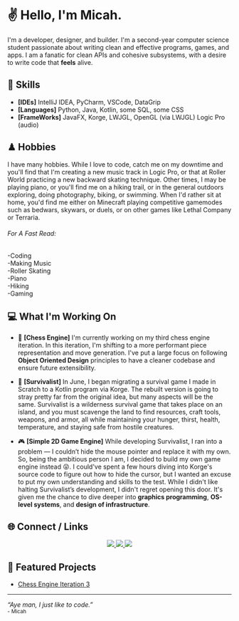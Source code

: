 # ✌️  Hello, I'm Micah.
I'm a developer, designer, and builder. I'm a second-year computer science student passionate about writing clean and effective programs, games, and apps. I am a fanatic for clean APIs and cohesive subsystems, with a desire to write code that **feels** alive.

##  🔨 Skills
- **[IDEs]** IntelliJ IDEA, PyCharm, VSCode, DataGrip
- **[Languages]** Python, Java, Kotlin, some SQL, some CSS
- **[FrameWorks]** JavaFX, Korge, LWJGL, OpenGL (via LWJGL) Logic Pro (audio)
  
## ♟ Hobbies
I have many hobbies. While I love to code, catch me on my downtime and you'll find that I'm creating a new music track in Logic Pro, or that at Roller World practicing a new backward skating technique. Other times, I may be playing piano, or you'll find me on a hiking trail, or in the general outdoors exploring, doing photography, biking, or swimming. When I'd rather sit at home, you'd find me either on Minecraft playing competitive gamemodes such as bedwars, skywars, or duels, or on other games like Lethal Company or Terraria.

###### For A Fast Read:  
-Coding  
-Making Music  
-Roller Skating  
-Piano  
-Hiking  
-Gaming  


## 💻 What I'm Working On
- 🤖 **[Chess Engine]**
I'm currently working on my third chess engine iteration. In this iteration, I'm shifting to a more performant piece representation and move generation. I've put a large focus on following **Object Oriented Design** principles to have a cleaner codebase and ensure future extensibility.

- 🌲 **[Survivalist]**
In June, I began migrating a survival game I made in Scratch to a Kotlin program via Korge. The rebuilt version is going to stray pretty far from the original idea, but many aspects will be the same. Survivalist is a wilderness survival game that takes place on an island, and you must scavenge the land to find resources, craft tools, weapons, and armor, all while maintaining your hunger, thirst, health, temperature, and staying safe from hostile creatures.

- 🎮 **[Simple 2D Game Engine]**
While developing Survivalist, I ran into a problem — I couldn’t hide the mouse pointer and replace it with my own. So, being the ambitious person I am, I decided to build my own game engine instead 😝. I could've spent a few hours diving into Korge's source code to figure out how to hide the cursor, but I wanted an excuse to put my own understanding and skills to the test. While I didn't like halting Survivalist’s development, I didn't regret opening this door. It's given me the chance to dive deeper into **graphics programming**, **OS-level systems**, and **design of infrastructure**.

## 🌐 Connect / Links
<p align="center">
  <a href="mailto:MicahMarshall19%40gmail.com">
    <img src="https://img.shields.io/badge/Email-MicahMarshall19%40gmail.com-red?logo=gmail" />
  </a>
  <a href="https://www.linkedin.com/in/micah-marshall-19a049300">
    <img src="https://img.shields.io/badge/LinkedIn-Micah%20Marshall-blue?logo=linkedin" />
  </a>
  <a href="https://www.youtube.com/%40Micah_STN">
    <img src="https://img.shields.io/badge/YouTube-%40Micah__STN-FF0000?logo=youtube" />
  </a>
</p>

  
## 🧩 Featured Projects
- [Chess Engine Iteration 3](https://github.com/Micah-Projects/Chess-Engine-Attempt-3)
  
---
<p align="left">
  <em>“Aye man, I just like to code.”</em><br>
  <sub>- Micah </sub>
</p>
